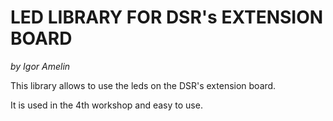 # LED LIBRARY FOR DSR's EXTENSION BOARD

*by Igor Amelin*

This library allows to use the leds on the DSR's extension board.

It is used in the 4th workshop and easy to use.
